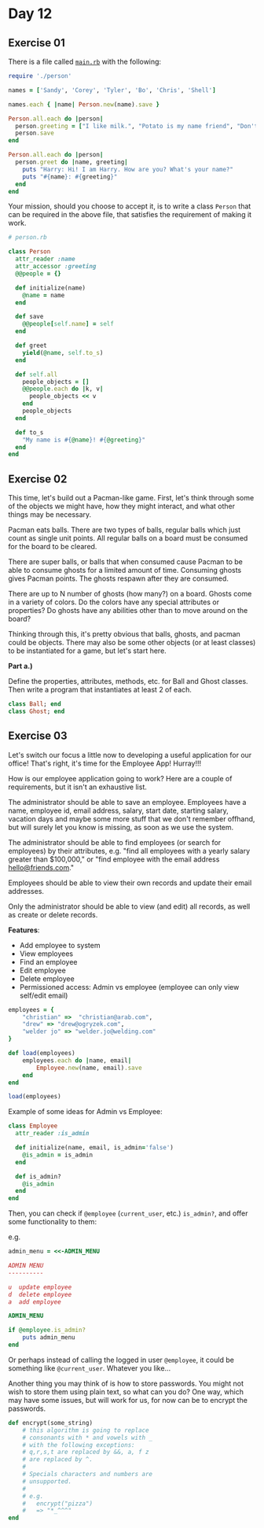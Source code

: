 # Day 12

## Exercise 01  
  
There is a file called [`main.rb`](https://replit.com/@DrewOgryzek/LolPerson) with the following:  
```ruby
require './person'

names = ['Sandy', 'Corey', 'Tyler', 'Bo', 'Chris', 'Shell']

names.each { |name| Person.new(name).save }

Person.all.each do |person|
  person.greeting = ["I like milk.", "Potato is my name friend", "Don't worry about candy face.", "Some salad is vegan.", "Do it or do not, but don't wait!", "What is the way to the place?", "Who said, 'Hey there! Hi... and then something?'"].sample
  person.save
end

Person.all.each do |person|
  person.greet do |name, greeting|
    puts "Harry: Hi! I am Harry. How are you? What's your name?"
    puts "#{name}: #{greeting}"
  end
end
```

Your mission, should you choose to accept it, is to write a class `Person` that can be required in the above file, that satisfies the requirement of making it work.  

```ruby
# person.rb

class Person
  attr_reader :name
  attr_accessor :greeting
  @@people = {}

  def initialize(name)
    @name = name
  end

  def save
    @@people[self.name] = self
  end

  def greet
    yield(@name, self.to_s)
  end

  def self.all
    people_objects = []
    @@people.each do |k, v|
      people_objects << v
    end
    people_objects
  end

  def to_s
    "My name is #{@name}! #{@greeting}"
  end
end
```

## Exercise 02  
  
This time, let's build out a Pacman-like game. First, let's think through some of the objects we might have, how they might interact, and what other things may be necessary.  
  
Pacman eats balls. There are two types of balls, regular balls which just count as single unit points. All regular balls on a board must be consumed for the board to be cleared.  

There are super balls, or balls that when consumed cause Pacman to be able to consume ghosts for a limited amount of time. Consuming ghosts gives Pacman points. The ghosts respawn after they are consumed.
  
There are up to N number of ghosts (how many?) on a board. Ghosts come in a variety of colors. Do the colors have any special attributes or properties? Do ghosts have any abilities other than to move around on the board?  
  
Thinking through this, it's pretty obvious that balls, ghosts, and pacman could be objects. There may also be some other objects (or at least classes) to be instantiated for a game, but let's start here.  
  
**Part a.)**  

Define the properties, attributes, methods, etc. for Ball and Ghost classes. Then write a program that instantiates at least 2 of each.  
  
```ruby
class Ball; end
class Ghost; end
```

## Exercise 03

Let's switch our focus a little now to developing a useful application for our office! That's right, it's time for the Employee App! Hurray!!!  
  
How is our employee application going to work? Here are a couple of requirements, but it isn't an exhaustive list.
  
The administrator should be able to save an employee. Employees have a name, employee id, email address, salary, start date, starting salary, vacation days and maybe some more stuff that we don't remember offhand, but will surely let you know is missing, as soon as we use the system.  
  
The administrator should be able to find employees (or search for employees) by their attributes, e.g. "find all employees with a yearly salary greater than $100,000," or "find employee with the email address hello@friends.com."  
  
Employees should be able to view their own records and update their email addresses.  
  
Only the administrator should be able to view (and edit) all records, as well as create or delete records.  
  
**Features**:
 * Add employee to system  
 * View employees  
 * Find an employee  
 * Edit employee  
 * Delete employee  
 * Permissioned access: Admin vs employee (employee can only view self/edit email)

```ruby
employees = {
    "christian" =>  "christian@arab.com", 
    "drew" => "drew@ogryzek.com",
    "welder jo" => "welder.jo@welding.com"
}

def load(employees)
    employees.each do |name, email|
        Employee.new(name, email).save
    end
end

load(employees)
```

Example of some ideas for Admin vs Employee:

```ruby
class Employee
  attr_reader :is_admin

  def initialize(name, email, is_admin='false')
    @is_admin = is_admin
  end

  def is_admin?
    @is_admin
  end
end
```

Then, you can check if `@employee` (`current_user`, etc.) `is_admin?`, and offer some functionality to them:

e.g. 
```ruby
admin_menu = <<-ADMIN_MENU

ADMIN MENU
----------

u  update employee
d  delete employee
a  add employee

ADMIN_MENU

if @employee.is_admin?
    puts admin_menu
end
```

Or perhaps instead of calling the logged in user `@employee`, it could be something like `@current_user`. Whatever you like...  
  
Another thing you may think of is how to store passwords. You might not wish to store them using plain text, so what can you do? One way, which may have some issues, but will work for us, for now can be to encrypt the passwords.  
  
```ruby
def encrypt(some_string)
    # this algorithm is going to replace
    # consonants with * and vowels with _
    # with the following exceptions:
    # q,r,s,t are replaced by &&, a, f z
    # are replaced by ^.
    #
    # Specials characters and numbers are
    # unsupported.
    #
    # e.g.
    #   encrypt("pizza")
    #   => "*_^^^"
end

```
